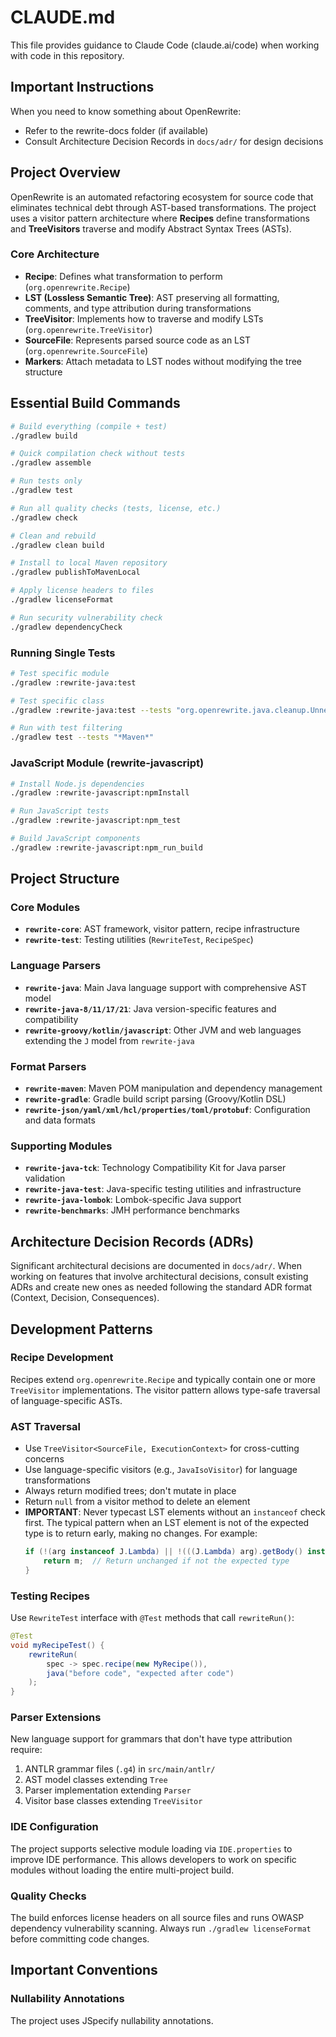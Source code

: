 # CLAUDE.md

This file provides guidance to Claude Code (claude.ai/code) when working with code in this repository.

## Important Instructions

When you need to know something about OpenRewrite:
- Refer to the rewrite-docs folder (if available)
- Consult Architecture Decision Records in `docs/adr/` for design decisions

## Project Overview

OpenRewrite is an automated refactoring ecosystem for source code that eliminates technical debt through AST-based transformations. The project uses a visitor pattern architecture where **Recipes** define transformations and **TreeVisitors** traverse and modify Abstract Syntax Trees (ASTs).

### Core Architecture

- **Recipe**: Defines what transformation to perform (`org.openrewrite.Recipe`)
- **LST (Lossless Semantic Tree)**: AST preserving all formatting, comments, and type attribution during transformations
- **TreeVisitor**: Implements how to traverse and modify LSTs (`org.openrewrite.TreeVisitor`)  
- **SourceFile**: Represents parsed source code as an LST (`org.openrewrite.SourceFile`)
- **Markers**: Attach metadata to LST nodes without modifying the tree structure

## Essential Build Commands

```bash
# Build everything (compile + test)
./gradlew build

# Quick compilation check without tests
./gradlew assemble

# Run tests only
./gradlew test

# Run all quality checks (tests, license, etc.)
./gradlew check

# Clean and rebuild
./gradlew clean build

# Install to local Maven repository
./gradlew publishToMavenLocal

# Apply license headers to files
./gradlew licenseFormat

# Run security vulnerability check
./gradlew dependencyCheck
```

### Running Single Tests
```bash
# Test specific module
./gradlew :rewrite-java:test

# Test specific class
./gradlew :rewrite-java:test --tests "org.openrewrite.java.cleanup.UnnecessaryParenthesesTest"

# Run with test filtering
./gradlew test --tests "*Maven*"
```

### JavaScript Module (rewrite-javascript)
```bash
# Install Node.js dependencies
./gradlew :rewrite-javascript:npmInstall

# Run JavaScript tests
./gradlew :rewrite-javascript:npm_test

# Build JavaScript components
./gradlew :rewrite-javascript:npm_run_build
```

## Project Structure

### Core Modules
- **`rewrite-core`**: AST framework, visitor pattern, recipe infrastructure
- **`rewrite-test`**: Testing utilities (`RewriteTest`, `RecipeSpec`)

### Language Parsers
- **`rewrite-java`**: Main Java language support with comprehensive AST model
- **`rewrite-java-8/11/17/21`**: Java version-specific features and compatibility
- **`rewrite-groovy/kotlin/javascript`**: Other JVM and web languages extending the `J` model from `rewrite-java`

### Format Parsers  
- **`rewrite-maven`**: Maven POM manipulation and dependency management
- **`rewrite-gradle`**: Gradle build script parsing (Groovy/Kotlin DSL)
- **`rewrite-json/yaml/xml/hcl/properties/toml/protobuf`**: Configuration and data formats

### Supporting Modules
- **`rewrite-java-tck`**: Technology Compatibility Kit for Java parser validation
- **`rewrite-java-test`**: Java-specific testing utilities and infrastructure
- **`rewrite-java-lombok`**: Lombok-specific Java support
- **`rewrite-benchmarks`**: JMH performance benchmarks

## Architecture Decision Records (ADRs)

Significant architectural decisions are documented in `docs/adr/`. When working on features that involve architectural decisions, consult existing ADRs and create new ones as needed following the standard ADR format (Context, Decision, Consequences).

## Development Patterns

### Recipe Development
Recipes extend `org.openrewrite.Recipe` and typically contain one or more `TreeVisitor` implementations. The visitor pattern allows type-safe traversal of language-specific ASTs.

### AST Traversal
- Use `TreeVisitor<SourceFile, ExecutionContext>` for cross-cutting concerns
- Use language-specific visitors (e.g., `JavaIsoVisitor`) for language transformations
- Always return modified trees; don't mutate in place
- Return `null` from a visitor method to delete an element
- **IMPORTANT**: Never typecast LST elements without an `instanceof` check first. The typical pattern when an LST element is not of the expected type is to return early, making no changes. For example:
  ```java
  if (!(arg instanceof J.Lambda) || !(((J.Lambda) arg).getBody() instanceof J.Block)) {
      return m;  // Return unchanged if not the expected type
  }
  ```

### Testing Recipes
Use `RewriteTest` interface with `@Test` methods that call `rewriteRun()`:
```java
@Test
void myRecipeTest() {
    rewriteRun(
        spec -> spec.recipe(new MyRecipe()),
        java("before code", "expected after code")
    );
}
```

### Parser Extensions
New language support for grammars that don't have type attribution require:
1. ANTLR grammar files (`.g4`) in `src/main/antlr/`
2. AST model classes extending `Tree`
3. Parser implementation extending `Parser`
4. Visitor base classes extending `TreeVisitor`

### IDE Configuration
The project supports selective module loading via `IDE.properties` to improve IDE performance. This allows developers to work on specific modules without loading the entire multi-project build.

### Quality Checks
The build enforces license headers on all source files and runs OWASP dependency vulnerability scanning. Always run `./gradlew licenseFormat` before committing code changes.

## Important Conventions

### Nullability Annotations
The project uses JSpecify nullability annotations.
